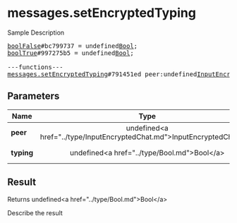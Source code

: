# messages.setEncryptedTyping

Sample Description

<pre>
<a href="../constructor/boolFalse">boolFalse</a>#bc799737 = undefined<a href="../type/Bool.md">Bool</a>;
<a href="../constructor/boolTrue">boolTrue</a>#997275b5 = undefined<a href="../type/Bool.md">Bool</a>;

---functions---
<a href="../method/messages.setEncryptedTyping.md">messages.setEncryptedTyping</a>#791451ed peer:undefined<a href="../type/InputEncryptedChat.md">InputEncryptedChat</a> typing:undefined<a href="../type/Bool.md">Bool</a> = undefined<a href="../type/Bool.md">Bool</a>;
</pre>

## Parameters

| Name | Type | Description |
|------|:----:|-------------|
| **peer** | undefined&lt;a href=&#34;../type/InputEncryptedChat.md&#34;&gt;InputEncryptedChat&lt;/a&gt; | Param description |
| **typing** | undefined&lt;a href=&#34;../type/Bool.md&#34;&gt;Bool&lt;/a&gt; | Param description |

## Result

Returns undefined&lt;a href=&#34;../type/Bool.md&#34;&gt;Bool&lt;/a&gt;

Describe the result

